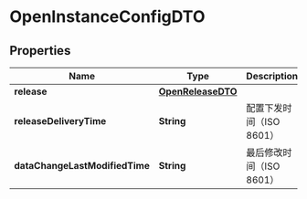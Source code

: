 

# OpenInstanceConfigDTO


## Properties

| Name | Type | Description | Notes |
|------------ | ------------- | ------------- | -------------|
|**release** | [**OpenReleaseDTO**](OpenReleaseDTO.md) |  |  [optional] |
|**releaseDeliveryTime** | **String** | 配置下发时间（ISO 8601） |  [optional] |
|**dataChangeLastModifiedTime** | **String** | 最后修改时间（ISO 8601） |  [optional] |
